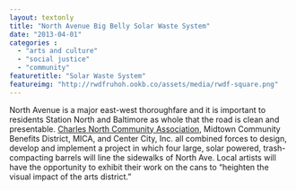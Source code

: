 ```yaml
---
layout: textonly
title: "North Avenue Big Belly Solar Waste System"
date: "2013-04-01"
categories :
  - "arts and culture"
  - "social justice"
  - "community"
featuretitle: "Solar Waste System"
featureimg: "http://rwdfruhoh.ookb.co/assets/media/rwdf-square.png"
---
```


 North Avenue is a major east-west thoroughfare and it is important to residents Station North and Baltimore as whole that the road is clean and presentable. [Charles North Community Association][CNCA], Midtown Community Benefits District, MICA, and Center City, Inc. all combined forces to design, develop and implement a project in which four large, solar powered, trash-compacting barrels will line the sidewalks of North Ave. Local artists will have the opportunity to exhibit their work on the cans to “heighten the visual impact of the arts district.”

[CNCA]: http://charlesnorth.org/


